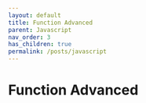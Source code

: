 ```yaml
---
layout: default
title: Function Advanced
parent: Javascript
nav_order: 3
has_children: true
permalink: /posts/javascript
---
```

# Function Advanced
